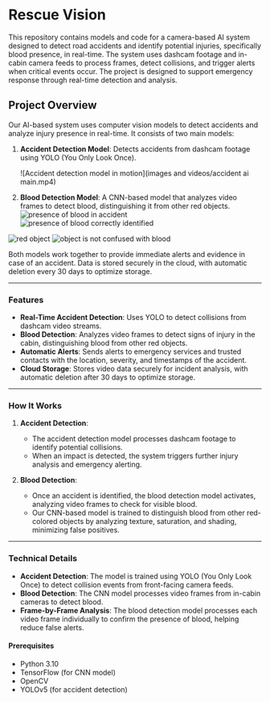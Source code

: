 # Rescue Vision

This repository contains models and code for a camera-based AI system designed to detect road accidents and identify potential injuries, specifically blood presence, in real-time. The system uses dashcam footage and in-cabin camera feeds to process frames, detect collisions, and trigger alerts when critical events occur. The project is designed to support emergency response through real-time detection and analysis.

## Project Overview

Our AI-based system uses computer vision models to detect accidents and analyze injury presence in real-time. It consists of two main models:

1. **Accident Detection Model**: Detects accidents from dashcam footage using YOLO (You Only Look Once).

   ![Accident detection model in motion](images and videos/accident ai main.mp4)

3. **Blood Detection Model**: A CNN-based model that analyzes video frames to detect blood, distinguishing it from other red objects.
![presence of blood in accident](https://github.com/user-attachments/assets/05222ab7-22a9-4304-b582-9488bb9a9e96)
![presence of blood correctly identified](https://github.com/user-attachments/assets/ed4b5d43-03b2-4769-b689-8a5204ba5280)


![red object](https://github.com/user-attachments/assets/3c68bdea-6494-4c3f-83dc-a897d837639f)
![object is not confused with blood](https://github.com/user-attachments/assets/11edcebd-81be-4453-9efb-aed94eeba487)




Both models work together to provide immediate alerts and evidence in case of an accident. Data is stored securely in the cloud, with automatic deletion every 30 days to optimize storage.

---

### Features

- **Real-Time Accident Detection**: Uses YOLO to detect collisions from dashcam video streams.
- **Blood Detection**: Analyzes video frames to detect signs of injury in the cabin, distinguishing blood from other red objects.
- **Automatic Alerts**: Sends alerts to emergency services and trusted contacts with the location, severity, and timestamps of the accident.
- **Cloud Storage**: Stores video data securely for incident analysis, with automatic deletion after 30 days to optimize storage.

---

### How It Works

1. **Accident Detection**: 
   - The accident detection model processes dashcam footage to identify potential collisions.
   - When an impact is detected, the system triggers further injury analysis and emergency alerting.

2. **Blood Detection**: 
   - Once an accident is identified, the blood detection model activates, analyzing video frames to check for visible blood.
   - Our CNN-based model is trained to distinguish blood from other red-colored objects by analyzing texture, saturation, and shading, minimizing false positives.

---

### Technical Details

- **Accident Detection**: The model is trained using YOLO (You Only Look Once) to detect collision events from front-facing camera feeds.
- **Blood Detection**: The CNN model processes video frames from in-cabin cameras to detect blood.
- **Frame-by-Frame Analysis**: The blood detection model processes each video frame individually to confirm the presence of blood, helping reduce false alerts.

#### Prerequisites
- Python 3.10
- TensorFlow (for CNN model)
- OpenCV
- YOLOv5 (for accident detection)

